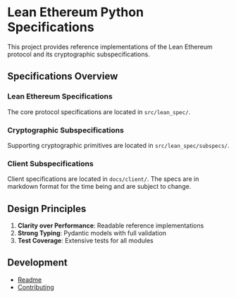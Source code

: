 # Lean Ethereum Python Specifications

This project provides reference implementations of the Lean Ethereum protocol and its
cryptographic subspecifications.

## Specifications Overview

### Lean Ethereum Specifications

The core protocol specifications are located in `src/lean_spec/`.

### Cryptographic Subspecifications

Supporting cryptographic primitives are located in `src/lean_spec/subspecs/`.

### Client Subspecifications

Client specifications are located in `docs/client/`. The specs are in markdown
format for the time being and are subject to change.

## Design Principles

1. **Clarity over Performance**: Readable reference implementations
1. **Strong Typing**: Pydantic models with full validation
1. **Test Coverage**: Extensive tests for all modules

## Development

- [Readme](https://github.com/leanEthereum/leanSpec/blob/main/README.md)
- [Contributing](https://github.com/leanEthereum/leanSpec/blob/main/CONTRIBUTING.md)
